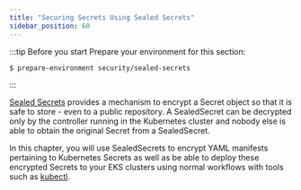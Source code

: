 ```yaml
---
title: "Securing Secrets Using Sealed Secrets"
sidebar_position: 60
---
```


:::tip Before you start
Prepare your environment for this section:

```bash timeout=300 wait=30
$ prepare-environment security/sealed-secrets
```
:::

[Sealed Secrets](https://github.com/bitnami-labs/sealed-secrets) provides a mechanism to encrypt a Secret object so that it is safe to store - even to a public repository. A SealedSecret can be decrypted only by the controller running in the Kubernetes cluster and nobody else is able to obtain the original Secret from a SealedSecret.

In this chapter, you will use SealedSecrets to encrypt YAML manifests pertaining to Kubernetes Secrets as well as be able to deploy these encrypted Secrets to your EKS clusters using normal workflows with tools such as [kubectl](https://kubernetes.io/docs/reference/kubectl/).
